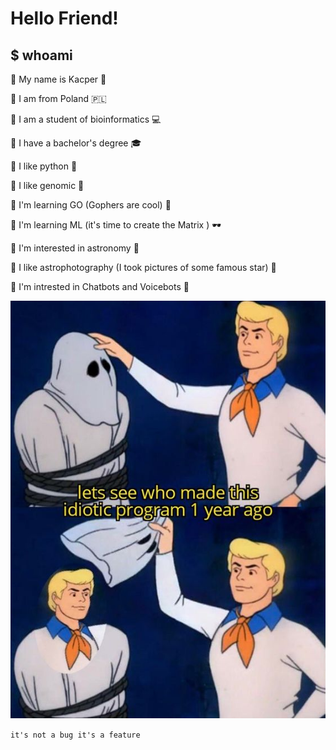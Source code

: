 # Hello Friend!


## $ whoami

:floppy_disk: My name is Kacper :octopus:

:floppy_disk: I am from Poland :poland:

:floppy_disk: I am a student of bioinformatics :computer:

:floppy_disk: I have a bachelor's degree :mortar_board:

:floppy_disk: I like python :snake:

:floppy_disk: I like genomic :dna:

:floppy_disk: I'm learning GO (Gophers are cool) :hamster:

:floppy_disk: I'm learning ML (it's time to create the Matrix ) :dark_sunglasses:

:floppy_disk: I'm interested in astronomy :telescope:

:floppy_disk: I like astrophotography (I took pictures of some famous star) :milky_way:

:floppy_disk: I'm intrested in Chatbots and Voicebots :robot:

![Me](https://github.com/AvirFrog/AvirFrog/blob/main/img/ItsMe.png)



`it's not a bug it's a feature`
